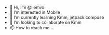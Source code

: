 - 👋 Hi, I’m @liemvo
- 👀 I’m interested in Mobile
- 🌱 I’m currently learning Kmm, jetpack compose
- 💞️ I’m looking to collaborate on Kmm
- 📫 How to reach me ...

<!---
liemvo/liemvo is a ✨ special ✨ repository because its `README.md` (this file) appears on your GitHub profile.
You can click the Preview link to take a look at your changes.
--->
